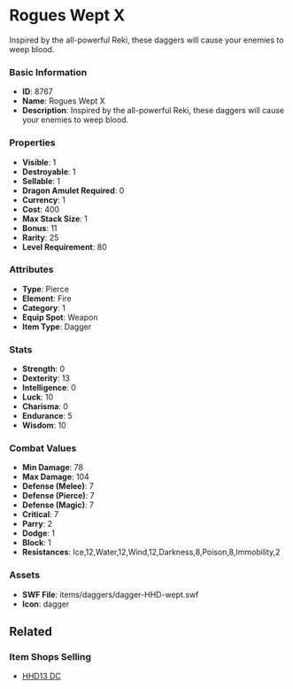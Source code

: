 # Rogues Wept X

Inspired by the all-powerful Reki, these daggers will cause your enemies to weep blood.

### Basic Information

- **ID**: 8767
- **Name**: Rogues Wept X
- **Description**: Inspired by the all-powerful Reki, these daggers will cause your enemies to weep blood.

### Properties

- **Visible**: 1
- **Destroyable**: 1
- **Sellable**: 1
- **Dragon Amulet Required**: 0
- **Currency**: 1
- **Cost**: 400
- **Max Stack Size**: 1
- **Bonus**: 11
- **Rarity**: 25
- **Level Requirement**: 80

### Attributes

- **Type**: Pierce
- **Element**: Fire
- **Category**: 1
- **Equip Spot**: Weapon
- **Item Type**: Dagger

### Stats

- **Strength**: 0
- **Dexterity**: 13
- **Intelligence**: 0
- **Luck**: 10
- **Charisma**: 0
- **Endurance**: 5
- **Wisdom**: 10

### Combat Values

- **Min Damage**: 78
- **Max Damage**: 104
- **Defense (Melee)**: 7
- **Defense (Pierce)**: 7
- **Defense (Magic)**: 7
- **Critical**: 7
- **Parry**: 2
- **Dodge**: 1
- **Block**: 1
- **Resistances**: Ice,12,Water,12,Wind,12,Darkness,8,Poison,8,Immobility,2

### Assets

- **SWF File**: items/daggers/dagger-HHD-wept.swf
- **Icon**: dagger

## Related

### Item Shops Selling

- [HHD13 DC](../item-shops/308-hhd13-dc.md)

